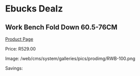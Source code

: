 
# Ebucks Dealz
## Work Bench Fold Down 60.5-76CM
[Product Page](https://www.ebucks.com/web/shop/productSelected.do?prodId=1199864828&catId=717342768)

Price: R529.00

Image: /web/cms/system/galleries/pics/prodimg/RWB-100.png

Savings: 


	